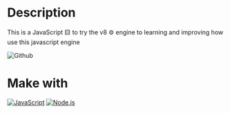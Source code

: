 # Description
This is a JavaScript  🟨 to try the v8 ⚙️ engine to learning and improving how use this javascript engine

![Github](https://github.com/zearkiatos/javascript-v8-engine-console/actions/workflows/action.yml/badge.svg)

# Make with
[![JavaScript](https://img.shields.io/badge/javascript-ead547?style=for-the-badge&logo=javascript&logoColor=white&labelColor=000000)]()
[![Node.js](https://img.shields.io/badge/node.js-76c339?style=for-the-badge&logo=node.js&logoColor=white&labelColor=000000)]()